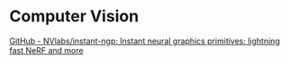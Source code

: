 # Computer Vision

[GitHub - NVlabs/instant-ngp: Instant neural graphics primitives: lightning fast NeRF and more](https://github.com/NVlabs/instant-ngp)